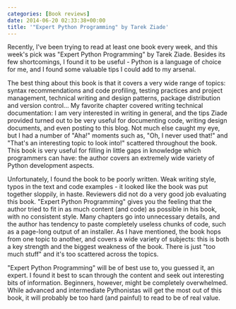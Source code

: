```yaml
---
categories: [Book reviews]
date: 2014-06-20 02:33:38+00:00
title: '"Expert Python Programming" by Tarek Ziade'
---
```


Recently, I've been trying to read at least one book every week, and this
week's pick was "Expert Python Programming" by Tarek Ziade. Besides its few
shortcomings, I found it to be useful - Python is a language of choice for me,
and I found some valuable tips I could add to my arsenal.

The best thing about this book is that it covers a very wide range of topics:
syntax recommendations and code profiling, testing practices and project
management, technical writing and design patterns, package distribution and
version control... My favorite chapter covered writing technical documentation:
I am very interested in writing in general, and the tips Ziade provided turned
out to be very useful for documenting code, writing design documents, and even
posting to this blog. Not much else caught my eye, but I had a number of "Aha!"
moments such as, "Oh, I never used that!" and "That's an interesting topic to
look into!" scattered throughout the book. This book is very useful for filling
in little gaps in knowledge which programmers can have: the author covers an
extremely wide variety of Python development aspects.

Unfortunately, I found the book to be poorly written. Weak writing style, typos
in the text and code examples - it looked like the book was put together
sloppily, in haste. Reviewers did not do a very good job evaluating this book.
"Expert Python Programming" gives you the feeling that the author tried to fit
in as much content (and code) as possible in his book, with no consistent
style. Many chapters go into unnecessary details, and the author has tendency
to paste completely useless chunks of code, such as a page-long output of an
installer. As I have mentioned, the book hops from one topic to another, and
covers a wide variety of subjects: this is both a key strength and the biggest
weakness of the book. There is just "too much stuff" and it's too scattered
across the topics.

"Expert Python Programming" will be of best use to, you guessed it, an expert.
I found it best to scan through the content and seek out interesting bits of
information. Beginners, however, might be completely overwhelmed. While
advanced and intermediate Pythonistas will get the most out of this book, it
will probably be too hard (and painful) to read to be of real value.
